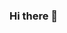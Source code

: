 ### Hi there 👋

<!--
**STEJOHN/STEJOHN** is a ✨ _special_ ✨ repository because its `README.md` (this file) appears on your GitHub profile.

Here are some ideas to get you started:

- 🔭 I’m currently involved in the LEAP program with Microsoft
- 🌱 I’m currently learning HTML/CSS/Javascript and C#
- 📫 How to reach me: stephenjayyy@gmail.com
-->
